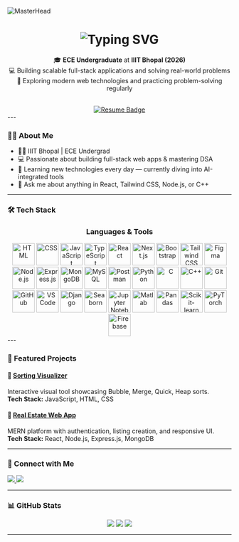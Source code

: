 ![MasterHead](https://capsule-render.vercel.app/api?type=waving&color=gradient&text=Welcome+to+my+GitHub!&height=100&section=header)

<h1 align="center">
  <img src="https://readme-typing-svg.herokuapp.com/?font=Righteous&size=35&center=true&vCenter=true&width=500&height=70&duration=4000&lines=Hi+There!+👋;+I'm+Pranjal+Verma!;+ECE+Student+at+IIIT+Bhopal!;+Focused+on+Web+Development+and+DSA!" alt="Typing SVG" />
</h1>

<div align="center">
  <p>
    🎓 <strong>ECE Undergraduate</strong> at <strong>IIIT Bhopal (2026)</strong><br/>
    💻 Building scalable full-stack applications and solving real-world problems<br/>
    🚀 Exploring modern web technologies and practicing problem-solving regularly
  </p>

  <br/>

  <a href="https://drive.google.com/file/d/1ABCxyz456/view?usp=sharing" target="_blank">
    <img src="https://img.shields.io/badge/Resume-View-blue?style=for-the-badge&logo=google-drive" alt="Resume Badge"/>
  </a>
</div>
---

### 👨‍💻 About Me
- 🧑‍🎓 IIIT Bhopal | ECE Undergrad  
- 💻 Passionate about building full-stack web apps & mastering DSA  
- 🧠 Learning new technologies every day — currently diving into AI-integrated tools  
- 💬 Ask me about anything in React, Tailwind CSS, Node.js, or C++  

---

### 🛠️ Tech Stack

<h3 align="center">Languages & Tools</h3>

<div align="center">
  <img src="https://raw.githubusercontent.com/marwin1991/profile-technology-icons/refs/heads/main/icons/html.png" width="50" title="HTML"/>
  <img src="https://raw.githubusercontent.com/marwin1991/profile-technology-icons/refs/heads/main/icons/css.png" width="50" title="CSS"/>
  <img src="https://raw.githubusercontent.com/marwin1991/profile-technology-icons/refs/heads/main/icons/javascript.png" width="50" title="JavaScript"/>
  <img src="https://raw.githubusercontent.com/marwin1991/profile-technology-icons/refs/heads/main/icons/typescript.png" width="50" title="TypeScript"/>
  <img src="https://upload.wikimedia.org/wikipedia/commons/a/a7/React-icon.svg" width="50" title="React"/>
  <img src="https://raw.githubusercontent.com/marwin1991/profile-technology-icons/refs/heads/main/icons/next_js.png" width="50" title="Next.js"/>
  <img src="https://upload.wikimedia.org/wikipedia/commons/b/b2/Bootstrap_logo.svg" width="50" title="Bootstrap"/>
  <img src="https://upload.wikimedia.org/wikipedia/commons/d/d5/Tailwind_CSS_Logo.svg" width="50" title="Tailwind CSS"/>
  <img src="https://logowik.com/content/uploads/images/figma.jpg" width="50" title="Figma"/>
  <img src="https://upload.wikimedia.org/wikipedia/commons/d/d9/Node.js_logo.svg" width="50" title="Node.js"/>
  <img src="https://upload.wikimedia.org/wikipedia/commons/6/64/Expressjs.png" width="50" title="Express.js"/>
  <img src="https://raw.githubusercontent.com/marwin1991/profile-technology-icons/refs/heads/main/icons/mongodb.png" width="50" title="MongoDB"/>
  <img src="https://1000logos.net/wp-content/uploads/2020/08/MySQL-Logo.jpg" width="50" title="MySQL"/>
  <img src="https://raw.githubusercontent.com/marwin1991/profile-technology-icons/refs/heads/main/icons/postman.png" width="50" title="Postman"/>
  <img src="https://raw.githubusercontent.com/marwin1991/profile-technology-icons/refs/heads/main/icons/python.png" width="50" title="Python"/>
  <img src="https://raw.githubusercontent.com/marwin1991/profile-technology-icons/refs/heads/main/icons/c.png" width="50" title="C"/>
  <img src="https://raw.githubusercontent.com/marwin1991/profile-technology-icons/refs/heads/main/icons/c++.png" width="50" title="C++"/>
  <img src="https://raw.githubusercontent.com/marwin1991/profile-technology-icons/refs/heads/main/icons/git.png" width="50" title="Git"/>
  <img src="https://raw.githubusercontent.com/marwin1991/profile-technology-icons/refs/heads/main/icons/github.png" width="50" title="GitHub"/>
  <img src="https://raw.githubusercontent.com/marwin1991/profile-technology-icons/refs/heads/main/icons/visual_studio_code.png" width="50" title="VS Code"/>
  <img src="https://www.svgrepo.com/show/353657/django-icon.svg" width="50" title="Django"/>
  <img src="https://avatars.githubusercontent.com/u/22799945?s=200&v=4" width="50" title="Seaborn"/>
  <img src="https://raw.githubusercontent.com/marwin1991/profile-technology-icons/refs/heads/main/icons/jupyter_notebook.png" width="50" title="Jupyter Notebook"/>
  <img src="https://upload.wikimedia.org/wikipedia/commons/2/21/Matlab_Logo.png" width="50" title="Matlab"/>
  <img src="https://pandas.pydata.org/static/img/pandas_mark.svg" width="50" title="Pandas"/>
  <img src="https://upload.wikimedia.org/wikipedia/commons/0/05/Scikit_learn_logo_small.svg" width="50" title="Scikit-learn"/>
  <img src="https://upload.wikimedia.org/wikipedia/commons/1/10/PyTorch_logo_icon.svg" width="50" title="PyTorch"/>
  <img src="https://firebase.google.com/downloads/brand-guidelines/PNG/logo-logomark.png" width="50" title="Firebase"/>
</div>
---

### 🌟 Featured Projects

#### 🧩 [Sorting Visualizer](https://github.com/pran-ekaiva006/sorting-project)  
Interactive visual tool showcasing Bubble, Merge, Quick, Heap sorts.  
**Tech Stack:** JavaScript, HTML, CSS

#### 🏡 [Real Estate Web App](https://github.com/pran-ekaiva006/real-estate)  
MERN platform with authentication, listing creation, and responsive UI.  
**Tech Stack:** React, Node.js, Express.js, MongoDB

---

### 🤝 Connect with Me

<p align="left">
  <a href="https://www.linkedin.com/in/pranjal-verma-74954325a/" target="_blank">
    <img src="https://img.shields.io/badge/LinkedIn-0A66C2?style=flat&logo=linkedin&logoColor=white"/>
  </a>
  <a href="mailto:pranjalverma975@gmail.com" target="_blank">
    <img src="https://img.shields.io/badge/Gmail-EA4335?style=flat&logo=gmail&logoColor=white"/>
  </a>
</p>

---

### 📊 GitHub Stats
<p align="center">
  <img src="https://github-readme-stats.vercel.app/api?username=pran-ekaiva006&show_icons=true&theme=tokyonight"/>
  <img src="https://github-readme-stats.vercel.app/api/top-langs/?username=pran-ekaiva006&layout=compact&theme=tokyonight"/>
  <img src="https://github-readme-streak-stats.herokuapp.com/?user=pran-ekaiva006&theme=tokyonight"/>
</p>

---